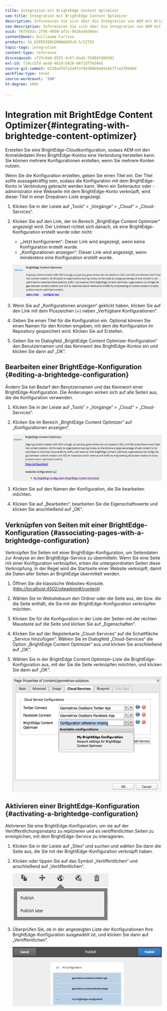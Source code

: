 ```yaml
---
title: Integration mit BrightEdge Content Optimizer
seo-title: Integration mit BrightEdge Content Optimizer
description: Informieren Sie sich über die Integration von AEM mit BrightEdge Content Optimizer.
seo-description: Informieren Sie sich über die Integration von AEM mit BrightEdge Content Optimizer.
uuid: 7075dd3c-2fd6-4050-af1c-9b16ad4366ec
contentOwner: Guillaume Carlino
products: SG_EXPERIENCEMANAGER/6.5/SITES
topic-tags: integration
content-type: reference
discoiquuid: cf25c9a8-0555-4c67-8aa5-55984fd8d301
exl-id: f14cc5fd-aeab-4619-b926-b6f1df7e50e5
source-git-commit: b220adf6fa3e9faf94389b9a9416b7fca2f89d9d
workflow-type: tm+mt
source-wordcount: '508'
ht-degree: 100%

---
```


# Integration mit BrightEdge Content Optimizer{#integrating-with-brightedge-content-optimizer}

Erstellen Sie eine BrightEdge-Cloudkonfiguration, sodass AEM mit den Anmeldedaten Ihres BrightEdge-Kontos eine Verbindung herstellen kann. Sie können mehrere Konfigurationen erstellen, wenn Sie mehrere Konten nutzen.

Wenn Sie die Konfiguration erstellen, geben Sie einen Titel ein. Der Titel sollte aussagekräftig sein, sodass die Konfiguration mit dem BrightEdge-Konto in Verbindung gebracht werden kann. Wenn ein Seitenautor oder -administrator eine Webseite mit dem BrightEdge-Konto verknüpft, wird dieser Titel in einer Dropdown-Liste angezeigt.

1. Klicken Sie in der Leiste auf „Tools“ > „Vorgänge“ > „Cloud“ > „Cloud-Services“.
1. Klicken Sie auf den Link, der im Bereich „BrightEdge Content Optimizer“ angezeigt wird. Der Linktext richtet sich danach, ob eine BrightEdge-Konfiguration erstellt wurde oder nicht:

   * „Jetzt konfigurieren“: Dieser Link wird angezeigt, wenn keine Konfiguration erstellt wurde.
   * „Konfigurationen anzeigen“: Dieser Link wird angezeigt, wenn mindestens eine Konfiguration erstellt wurde.

   ![chlimage_1-4](assets/chlimage_1-4a.png)

1. Wenn Sie auf „Konfigurationen anzeigen“ geklickt haben, klicken Sie auf den Link mit dem Pluszeichen (+) neben „Verfügbare Konfigurationen“.
1. Geben Sie einen Titel für die Konfiguration ein. Optional können Sie einen Namen für den Knoten eingeben, mit dem die Konfiguration im Repository gespeichert wird. Klicken Sie auf Erstellen.
1. Geben Sie im Dialogfeld „BrightEdge Content Optimizer-Konfiguration“ den Benutzernamen und das Kennwort des BrightEdge-Kontos ein und klicken Sie dann auf „OK“.

## Bearbeiten einer BrightEdge-Konfiguration  {#editing-a-brightedge-configuration}

Ändern Sie bei Bedarf den Benutzernamen und das Kennwort einer BrightEdge-Konfiguration. Die Änderungen wirken sich auf alle Seiten aus, die die Konfiguration verwenden.

1. Klicken Sie in der Leiste auf „Tools“ > „Vorgänge“ > „Cloud“ > „Cloud-Services“.
1. Klicken Sie im Bereich „BrightEdge Content Optimizer“ auf „Konfigurationen anzeigen“.

   ![chlimage_1-5](assets/chlimage_1-5a.png)

1. Klicken Sie auf den Namen der Konfiguration, die Sie bearbeiten möchten.
1. Klicken Sie auf „Bearbeiten“, bearbeiten Sie die Eigenschaftswerte und klicken Sie anschließend auf „OK“.

## Verknüpfen von Seiten mit einer BrightEdge-Konfiguration  {#associating-pages-with-a-brightedge-configuration}

Verknüpfen Sie Seiten mit einer BrightEdge-Konfiguration, um Seitendaten zur Analyse an den BrightEdge-Service zu übermitteln. Wenn Sie eine Seite mit einer Konfiguration verknüpfen, erben die untergeordneten Seiten diese Verknüpfung. In der Regel wird die Startseite einer Website verknüpft, damit die Daten aller Seiten an BrightEdge übermittelt werden.

1. Öffnen Sie die klassische Websites-Konsole. ([http://localhost:4502/siteadmin#/content](http://localhost:4502/siteadmin#/content))
1. Wählen Sie im Websitebaum den Ordner oder die Seite aus, der bzw. die die Seite enthält, die Sie mit der BrightEdge-Konfiguration verknüpfen möchten.
1. Klicken Sie für die Konfiguration in der Liste der Seiten mit der rechten Maustaste auf die Seite und klicken Sie auf „Eigenschaften“.
1. Klicken Sie auf der Registerkarte „Cloud-Services“ auf die Schaltfläche „Service hinzufügen“. Wählen Sie im Dialogfeld „Cloud-Services“ die Option „BrightEdge Content Optimizer“ aus und klicken Sie anschließend auf „OK“.
1. Wählen Sie in der BrightEdge Content Optimizer-Liste die BrightEdge-Konfiguration aus, mit der Sie die Seite verknüpfen möchten, und klicken Sie dann auf „OK“.

   ![chlimage_1-6](assets/chlimage_1-6a.png)

## Aktivieren einer BrightEdge-Konfiguration {#activating-a-brightedge-configuration}

Aktivieren Sie eine BrightEdge-Konfiguration, um sie auf der Veröffentlichungsinstanz zu replizieren und es veröffentlichten Seiten zu ermöglichen, mit dem BrightEdge-Service zu interagieren.

1. Klicken Sie in der Leiste auf „Sites“ und suchen und wählen Sie dann die Seite aus, die Sie mit der BrightEdge-Konfiguration verknüpft haben.
1. Klicken oder tippen Sie auf das Symbol „Veröffentlichen“ und anschließend auf „Veröffentlichen“.

   ![chlimage_1-7](assets/chlimage_1-7a.png)

1. Überprüfen Sie, ob in der angezeigten Liste der Konfigurationen Ihre BrightEdge-Konfiguration ausgewählt ist, und klicken Sie dann auf „Veröffentlichen“.

   ![chlimage_1-8](assets/chlimage_1-8a.png)
